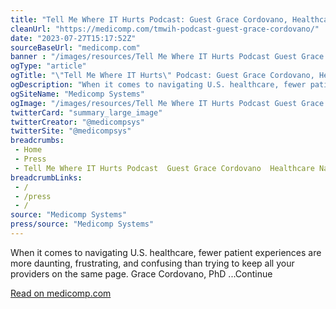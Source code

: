 ```yaml
--- 
title: "Tell Me Where IT Hurts Podcast: Guest Grace Cordovano, Healthcare Navigating Solutionist, Co-founder of Unblock Health - Medicomp Systems"
cleanUrl: "https://medicomp.com/tmwih-podcast-guest-grace-cordovano/"
date: "2023-07-27T15:17:52Z"
sourceBaseUrl: "medicomp.com"
banner : "/images/resources/Tell Me Where IT Hurts Podcast Guest Grace Cordovano Healthcare Navigating Solutionist Cofounder of Unblock Health  Medicomp Systems.jpg"
ogType: "article"
ogTitle: "\"Tell Me Where IT Hurts\" Podcast: Guest Grace Cordovano, Healthcare Navigating Solutionist, Co-founder of Unblock Health - Medicomp Systems"
ogDescription: "When it comes to navigating U.S. healthcare, fewer patient experiences are more daunting, frustrating, and confusing than trying to keep all your providers on the same page. Grace Cordovano, PhD ...Continue"
ogSiteName: "Medicomp Systems"
ogImage: "/images/resources/Tell Me Where IT Hurts Podcast Guest Grace Cordovano Healthcare Navigating Solutionist Cofounder of Unblock Health  Medicomp Systems.jpg"
twitterCard: "summary_large_image"
twitterCreator: "@medicompsys"
twitterSite: "@medicompsys"
breadcrumbs:
 - Home
 - Press
 - Tell Me Where IT Hurts Podcast  Guest Grace Cordovano  Healthcare Navigating Solutionist  Co founder of Unblock Health   Medicomp Systems
breadcrumbLinks:
 - / 
 - /press
 - / 
source: "Medicomp Systems"
press/source: "Medicomp Systems"
---
```

When it comes to navigating U.S. healthcare, fewer patient experiences are more daunting, frustrating, and confusing than trying to keep all your providers on the same page. Grace Cordovano, PhD ...Continue  
  
[Read on medicomp.com](https://medicomp.com/tmwih-podcast-guest-grace-cordovano/)
